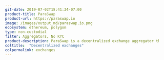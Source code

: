 ```yaml
---
git-date: 2019-07-02T18:41:34-07:00
product-title: ParaSwap
product-url: https://paraswap.io
image: /images/output_md/paraswap.io.png
ecosystem: ethereum, polygon
type: non-custodial
filter: Aggregators, No KYC
product-description: ParaSwap is a decentralized exchange aggregator that provides the best prices over multiple DEXs on the Ethereum blockchain. [Interview with ParaSwap founder, Mounir Benchemled](/paraswap).
coltitle:  "Decentralized exchanges"
colpermalink: exchanges
---
```

